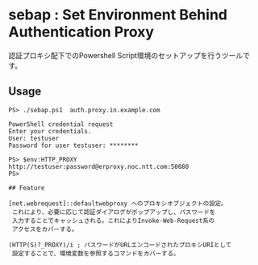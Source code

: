 # sebap : Set Environment Behind Authentication Proxy

認証プロキシ配下でのPowershell Script環境のセットアップを行うツールです。

## Usage

```
PS> ./sebap.ps1  auth.proxy.in.example.com

PowerShell credential request
Enter your credentials.
User: testuser
Password for user testuser: ********

PS> $env:HTTP_PROXY    
http://testuser:password@erproxy.noc.ntt.com:50080
PS> 

## Feature

[net.webrequest]::defaultwebproxy へのプロキシオブジェクトの設定。
 これにより、必要に応じて認証ダイアログがポップアップし、パスワードを
 入力することでキャッシュされる。これによりInvoke-Web-Request系の
 アクセスをカバーする。
 
(HTTP(S)?_PROXY)/i ; パスワードがURLエンコードされたプロキシURIとして
 設定することで、環境変数を参照するコマンドをカバーする。
 
 



